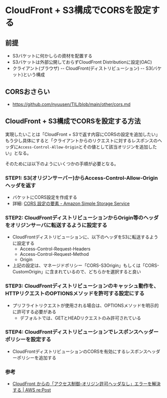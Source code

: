 # CloudFront + S3構成でCORSを設定する

## 前提

- S3バケットに何かしらの資材を配置する
- S3バケットは外部公開しておらずCloudFront Distributionに設定(OAC)
- クライアント(ブラウザ) -- CloudFront(ディストリビューション) -- S3(バケット)という構成

## CORSおさらい

- https://github.com/nyuusen/TIL/blob/main/other/cors.md

## CloudFront + S3構成でCORSを設定する方法

実現したいことは「CloudFront + S3で返す内容にCORSの設定を追加したい」\
もう少し具体にすると「クライアントからのリクエストに対するレスポンスのヘッダに`Access-Control-Allow-Origin`とその値として該当オリジンを追加したい」となる。

そのためには以下のようにいくつかの手順が必要となる。

### STEP1: S3(オリジンサーバー)からAccess-Control-Allow-Originヘッダを返す

- バケットにCORS設定を作成する
- 詳細: [CORS 設定の要素 - Amazon Simple Storage Service](https://docs.aws.amazon.com/AmazonS3/latest/userguide/ManageCorsUsing.html)

### STEP2: CloudFrontディストリビューションからOrigin等のヘッダをオリジンサーバに転送するように設定する

- CloudFrontディストリビューションに、以下のヘッダをS3に転送するように設定する
  - Access-Control-Request-Headers
  - Access-Control-Request-Method
  - Origin
- 上記の設定は、マネージドポリシー「CORS-S3Origin」もしくは「CORS-CustomOrigin」に含まれているので、どちらかを選択すると良い

### STEP3: CloudFrontディストリビューションのキャッシュ動作を、HTTPリクエストのOPTIONSメソッドを許可する設定にする

- プリフライトリクエストが使用される場合は、OPTIONSメソッドを明示的に許可する必要がある
  - デフォルトでは、GETとHEADリクエストのみ許可されている

### STEP4: CloudFrontディストリビューションでレスポンスヘッダーポリシーを設定する

- CloudFrontディストリビューションのCORSを有効にするレスポンスヘッダーポリシーを追加する

### 参考

- [CloudFront からの「アクセス制御-オリジン許可ヘッダなし」エラーを解決する | AWS re:Post](https://repost.aws/ja/knowledge-center/no-access-control-allow-origin-error)
